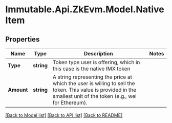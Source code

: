 # Immutable.Api.ZkEvm.Model.NativeItem

## Properties

Name | Type | Description | Notes
------------ | ------------- | ------------- | -------------
**Type** | **string** | Token type user is offering, which in this case is the native IMX token | 
**Amount** | **string** | A string representing the price at which the user is willing to sell the token. This value is provided in the smallest unit of the token (e.g., wei for Ethereum). | 

[[Back to Model list]](../README.md#documentation-for-models) [[Back to API list]](../README.md#documentation-for-api-endpoints) [[Back to README]](../README.md)

